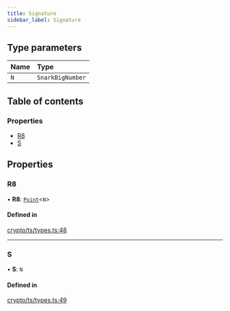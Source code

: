 ```yaml
---
title: Signature
sidebar_label: Signature
---
```


## Type parameters

| Name | Type             |
| :--- | :--------------- |
| `N`  | `SnarkBigNumber` |

## Table of contents

### Properties

- [R8](Signature.md#r8)
- [S](Signature.md#s)

## Properties

### R8

• **R8**: [`Point`](../modules.md#point)\<`N`\>

#### Defined in

[crypto/ts/types.ts:48](https://github.com/privacy-scaling-explorations/maci/blob/6a905de08/crypto/ts/types.ts#L48)

---

### S

• **S**: `N`

#### Defined in

[crypto/ts/types.ts:49](https://github.com/privacy-scaling-explorations/maci/blob/6a905de08/crypto/ts/types.ts#L49)
